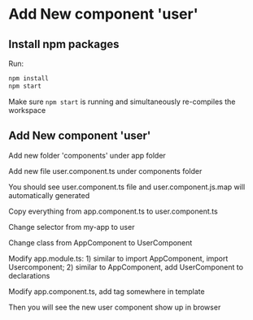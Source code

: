 # Add New component 'user'



## Install npm packages


Run:

```bash
npm install
npm start
```

Make sure `npm start` is running and simultaneously re-compiles the workspace

## Add New component 'user'

Add new folder 'components' under app folder

Add new file user.component.ts under components folder

You should see user.component.ts file and user.component.js.map will automatically generated

Copy everything from app.component.ts to user.component.ts

Change selector from my-app to user

Change class from AppComponent to UserComponent

Modify app.module.ts: 
    1) similar to import AppComponent, import Usercomponent; 
    2) similar to AppComponent, add UserComponent to declarations

Modify app.component.ts, add tag <user></user> somewhere in template

Then you will see the new user component show up in browser






